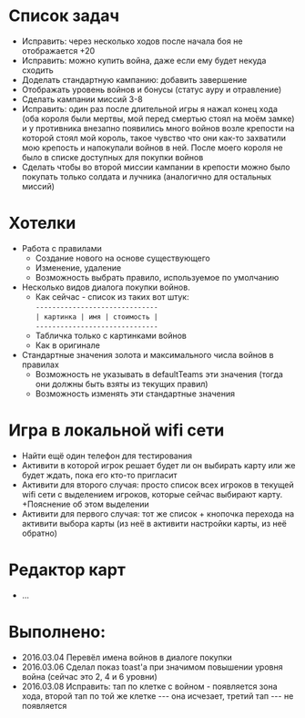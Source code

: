 # Список задач

* Исправить: через несколько ходов после начала боя не отображается +20
* Исправить: можно купить война, даже если ему будет некуда сходить
* Доделать стандартную кампанию: добавить завершение
* Отображать уровень войнов и бонусы (статус ауру и отравление)
* Сделать кампании миссий 3-8
* Исправить: один раз после длительной игры я нажал конец хода (оба короля были мертвы, мой перед смертью стоял на моём замке) и у противника внезапно появились много войнов возле крепости на которой стоял мой король, такое чувство что они как-то захватили мою крепость и напокупали войнов в ней. После моего короля не было в списке доступных для покупки войнов
* Сделать чтобы во второй миссии кампании в крепости можно было покупать только солдата и лучника (аналогично для остальных миссий)

# Хотелки
* Работа с правилами
  * Создание нового на основе существующего
  * Изменение, удаление
  * Возможность выбрать правило, используемое по умолчанию
* Несколько видов диалога покупки войнов.
  * Как сейчас - список из таких вот штук:  
  ``------------------------------``  
  ``| картинка | имя | стоимость |``  
  ``------------------------------``  
  * Табличка только с картинками войнов
  * Как в оригинале
* Стандартные значения золота и максимального числа войнов в правилах
  * Возможность не указывать в defaultTeams эти значения (тогда они должны быть взяты из текущих правил)
  * Возможность изменять эти стандартные значения

# Игра в локальной wifi сети
* Найти ещё один телефон для тестирования
* Активити в которой игрок решает будет ли он выбирать карту или же будет ждать, пока его кто-то пригласит
* Активити для второго случая: просто список всех игроков в текущей wifi сети с выделением игроков, которые сейчас выбирают карту. +Пояснение об этом выделении
* Активити для первого случая: тот же список + кнопочка перехода на активити выбора карты (из неё в активити настройки карты, из неё обратно)

# Редактор карт 
* ...

# Выполнено:
* 2016.03.04 Перевёл имена войнов в диалоге покупки
* 2016.03.06 Сделал показ toast'а при значимом повышении уровня война (сейчас это 2, 4 и 6 уровни)
* 2016.03.08 Исправить: тап по клетке с войном - появляется зона хода, второй тап по той же клетке --- она исчезает, третий тап --- не появляется
